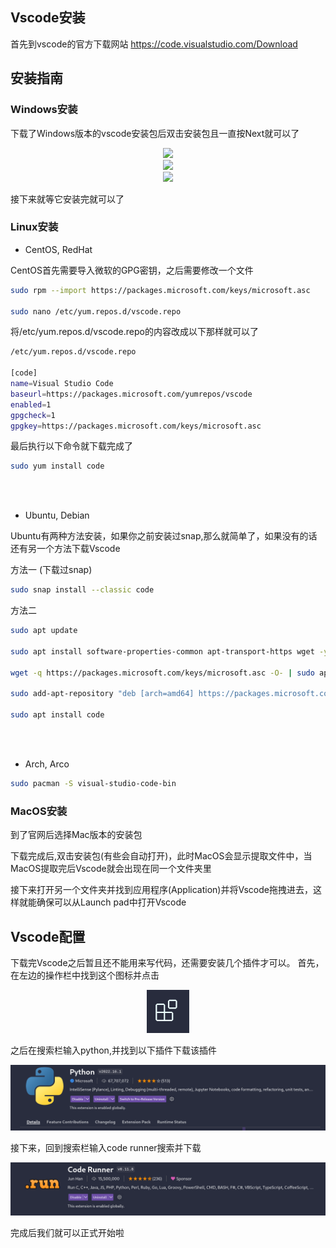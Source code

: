 ## Vscode安装
首先到vscode的官方下载网站 https://code.visualstudio.com/Download

## 安装指南

<!-- tabs:start -->
### **Windows安装**
下载了Windows版本的vscode安装包后双击安装包且一直按Next就可以了
<div style="text-align:center;">
    <img src="https://media.geeksforgeeks.org/wp-content/uploads/20220307184722/3.png"></img>
</div>
<div style="text-align:center;">
    <img src="https://media.geeksforgeeks.org/wp-content/uploads/20220307184804/5.png"></img>
</div>
<div style="text-align:center;">
    <img src="https://media.geeksforgeeks.org/wp-content/uploads/20220307184823/6.png"></img>
</div>

接下来就等它安装完就可以了

### **Linux安装**

- CentOS, RedHat

CentOS首先需要导入微软的GPG密钥，之后需要修改一个文件
```bash
sudo rpm --import https://packages.microsoft.com/keys/microsoft.asc

sudo nano /etc/yum.repos.d/vscode.repo
```

将/etc/yum.repos.d/vscode.repo的内容改成以下那样就可以了
```bash
/etc/yum.repos.d/vscode.repo

[code]
name=Visual Studio Code
baseurl=https://packages.microsoft.com/yumrepos/vscode
enabled=1
gpgcheck=1
gpgkey=https://packages.microsoft.com/keys/microsoft.asc
```

最后执行以下命令就下载完成了
```bash
sudo yum install code
```

<br><br>

- Ubuntu, Debian

Ubuntu有两种方法安装，如果你之前安装过snap,那么就简单了，如果没有的话还有另一个方法下载Vscode

方法一 (下载过snap)
```bash
sudo snap install --classic code
```

方法二
```bash
sudo apt update

sudo apt install software-properties-common apt-transport-https wget -y

wget -q https://packages.microsoft.com/keys/microsoft.asc -O- | sudo apt-key add -

sudo add-apt-repository "deb [arch=amd64] https://packages.microsoft.com/repos/vscode stable main"

sudo apt install code
```

<br><br>

- Arch, Arco

```bash
sudo pacman -S visual-studio-code-bin
```

### **MacOS安装**
到了官网后选择Mac版本的安装包


下载完成后,双击安装包(有些会自动打开)，此时MacOS会显示提取文件中，当MacOS提取完后Vscode就会出现在同一个文件夹里

接下来打开另一个文件夹并找到应用程序(Application)并将Vscode拖拽进去，这样就能确保可以从Launch pad中打开Vscode

<!-- tabs:end -->

## Vscode配置

下载完Vscode之后暂且还不能用来写代码，还需要安装几个插件才可以。
首先，在左边的操作栏中找到这个图标并点击

<div style="text-align:center;">
    <img src="../_media/extension.png"></img>
</div>

之后在搜索栏输入python,并找到以下插件下载该插件
<div style="text-align:center;">
    <img src="../_media/python_extension.png"></img>
</div>

接下来，回到搜索栏输入code runner搜索并下载
<div style="text-align:center;">
    <img src="../_media/code_run_extension.png"></img>
</div>

完成后我们就可以正式开始啦